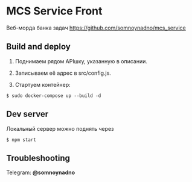 # MCS Service Front

Веб-морда банка задач https://github.com/somnoynadno/mcs_service

## Build and deploy

1. Поднимаем рядом APIшку, указанную в описании.

2. Записываем её адрес в src/config.js.

3. Стартуем контейнер: 

``` $ sudo docker-compose up --build -d ```

## Dev server

Локальный сервер можно поднять через

``` $ npm start ```

## Troubleshooting

Telegram: __@somnoynadno__
